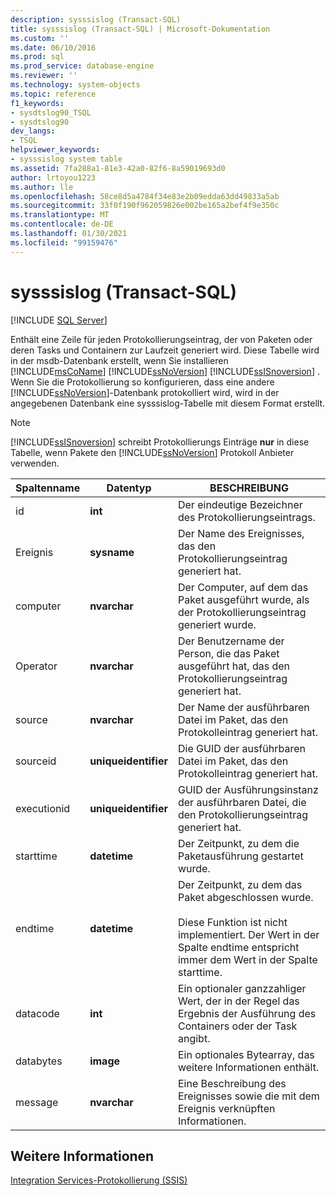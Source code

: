 ```yaml
---
description: sysssislog (Transact-SQL)
title: sysssislog (Transact-SQL) | Microsoft-Dokumentation
ms.custom: ''
ms.date: 06/10/2016
ms.prod: sql
ms.prod_service: database-engine
ms.reviewer: ''
ms.technology: system-objects
ms.topic: reference
f1_keywords:
- sysdtslog90_TSQL
- sysdtslog90
dev_langs:
- TSQL
helpviewer_keywords:
- sysssislog system table
ms.assetid: 7fa288a1-81e3-42a0-82f6-8a59019693d0
author: lrtoyou1223
ms.author: lle
ms.openlocfilehash: 58ce8d5a4784f34e83e2b09edda63dd49833a5ab
ms.sourcegitcommit: 33f0f190f962059826e002be165a2bef4f9e350c
ms.translationtype: MT
ms.contentlocale: de-DE
ms.lasthandoff: 01/30/2021
ms.locfileid: "99159476"
---
```

# <a name="sysssislog-transact-sql"></a>sysssislog (Transact-SQL)
[!INCLUDE [SQL Server](../../includes/applies-to-version/sqlserver.md)]

  Enthält eine Zeile für jeden Protokollierungseintrag, der von Paketen oder deren Tasks und Containern zur Laufzeit generiert wird. Diese Tabelle wird in der msdb-Datenbank erstellt, wenn Sie installieren [!INCLUDE[msCoName](../../includes/msconame-md.md)] [!INCLUDE[ssNoVersion](../../includes/ssnoversion-md.md)] [!INCLUDE[ssISnoversion](../../includes/ssisnoversion-md.md)] . Wenn Sie die Protokollierung so konfigurieren, dass eine andere [!INCLUDE[ssNoVersion](../../includes/ssnoversion-md.md)]-Datenbank protokolliert wird, wird in der angegebenen Datenbank eine sysssislog-Tabelle mit diesem Format erstellt.  
  
> [!NOTE]  
>  [!INCLUDE[ssISnoversion](../../includes/ssisnoversion-md.md)] schreibt Protokollierungs Einträge **nur** in diese Tabelle, wenn Pakete den [!INCLUDE[ssNoVersion](../../includes/ssnoversion-md.md)] Protokoll Anbieter verwenden.  
  
  
|Spaltenname|Datentyp|BESCHREIBUNG|  
|-----------------|---------------|-----------------|  
|id|**int**|Der eindeutige Bezeichner des Protokollierungseintrags.|  
|Ereignis|**sysname**|Der Name des Ereignisses, das den Protokollierungseintrag generiert hat.|  
|computer|**nvarchar**|Der Computer, auf dem das Paket ausgeführt wurde, als der Protokollierungseintrag generiert wurde.|  
|Operator|**nvarchar**|Der Benutzername der Person, die das Paket ausgeführt hat, das den Protokollierungseintrag generiert hat.|  
|source|**nvarchar**|Der Name der ausführbaren Datei im Paket, das den Protokolleintrag generiert hat.|  
|sourceid|**uniqueidentifier**|Die GUID der ausführbaren Datei im Paket, das den Protokolleintrag generiert hat.|  
|executionid|**uniqueidentifier**|GUID der Ausführungsinstanz der ausführbaren Datei, die den Protokollierungseintrag generiert hat.|  
|starttime|**datetime**|Der Zeitpunkt, zu dem die Paketausführung gestartet wurde.|  
|endtime|**datetime**|Der Zeitpunkt, zu dem das Paket abgeschlossen wurde.<br /><br /> Diese Funktion ist nicht implementiert. Der Wert in der Spalte endtime entspricht immer dem Wert in der Spalte starttime.|  
|datacode|**int**|Ein optionaler ganzzahliger Wert, der in der Regel das Ergebnis der Ausführung des Containers oder der Task angibt.|  
|databytes|**image**|Ein optionales Bytearray, das weitere Informationen enthält.|  
|message|**nvarchar**|Eine Beschreibung des Ereignisses sowie die mit dem Ereignis verknüpften Informationen.|  
  
## <a name="see-also"></a>Weitere Informationen  
 [Integration Services-Protokollierung &#40;SSIS&#41;](../../integration-services/performance/integration-services-ssis-logging.md)   
  
  
